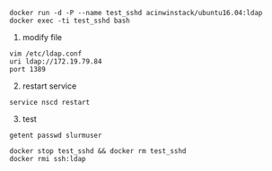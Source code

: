```shell=
docker run -d -P --name test_sshd acinwinstack/ubuntu16.04:ldap
docker exec -ti test_sshd bash
```

1. modify file
```shell=
vim /etc/ldap.conf
uri ldap://172.19.79.84
port 1389
```
2. restart service
```shell=
service nscd restart
```
3. test
```shell=
getent passwd slurmuser
```
```shell=
docker stop test_sshd && docker rm test_sshd
docker rmi ssh:ldap
```
